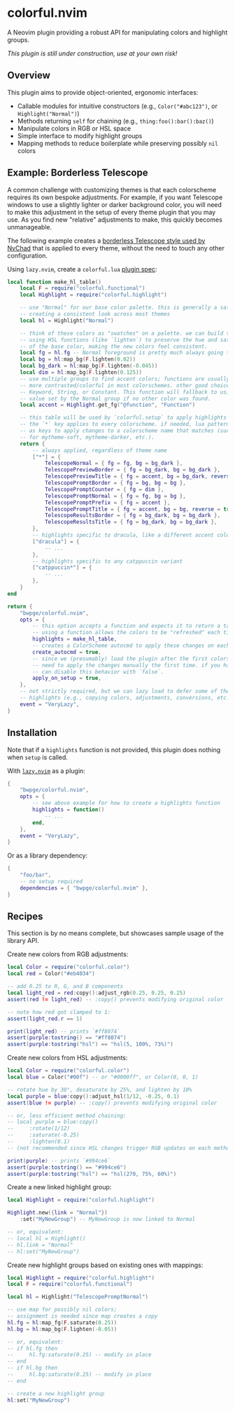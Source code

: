 # colorful.nvim

A Neovim plugin providing a robust API for manipulating colors and highlight groups.

*This plugin is still under construction, use at your own risk!*

## Overview

This plugin aims to provide object-oriented, ergonomic interfaces:

- Callable modules for intuitive constructors (e.g., `Color("#abc123")`, or `Highlight("Normal")`)
- Methods returning `self` for chaining (e.g., `thing:foo():bar():baz()`)
- Manipulate colors in RGB or HSL space
- Simple interface to modify highlight groups
- Mapping methods to reduce boilerplate while preserving possibly `nil` colors

## Example: Borderless Telescope

A common challenge with customizing themes is that each colorscheme requires its own bespoke adjustments. For example, if you want Telescope windows to use a slightly lighter or darker background color, you will need to make this adjustment in the setup of every theme plugin that you may use. As you find new "relative" adjustments to make, this quickly becomes unmanageable.

The following example creates a [borderless Telescope style used by NvChad](https://nvchad.com/docs/features/#telescope_nvim) that is applied to every theme, without the need to touch any other configuration.

Using `lazy.nvim`, create a `colorful.lua` [plugin spec](https://github.com/folke/lazy.nvim?tab=readme-ov-file#-plugin-spec):

```lua
local function make_hl_table()
    local F = require("colorful.functional")
    local Highlight = require("colorful.highlight")

    -- use "Normal" for our base color palette. this is generally a safe bet to
    -- creating a consistent look across most themes
    local hl = Highlight("Normal")

    -- think of these colors as "swatches" on a palette. we can build these out
    -- using HSL functions (like `lighten`) to preserve the hue and saturation
    -- of the base color, making the new colors feel consistent.
    local fg = hl.fg -- Normal foreground is pretty much always going to be set
    local bg = hl:map_bg(F.lighten(0.02))
    local bg_dark = hl:map_bg(F.lighten(-0.045))
    local dim = hl:map_bg(F.lighten(0.125))
    -- use multiple groups to find accent colors; functions are usually a bit
    -- more contrasted/colorful in most colorschemes. other good choices are
    -- Keyword, String, or Constant. This function will fallback to using the
    -- value set by the Normal group if no other color was found.
    local accent = Highlight.get_fg("@function", "Function")

    -- this table will be used by `colorful.setup` to apply highlights per colorscheme.
    -- the `*` key applies to every colorscheme. if needed, lua patterns can be used
    -- as keys to apply changes to a colorscheme name that matches (such as `mytheme*`
    -- for mytheme-soft, mytheme-darker, etc.).
    return {
        -- always applied, regardless of theme name
        ["*"] = {
            TelescopeNormal = { fg = fg, bg = bg_dark },
            TelescopePreviewBorder = { fg = bg_dark, bg = bg_dark },
            TelescopePreviewTitle = { fg = accent, bg = bg_dark, reverse = true, bold = true },
            TelescopePromptBorder = { fg = bg, bg = bg },
            TelescopePromptCounter = { fg = dim },
            TelescopePromptNormal = { fg = fg, bg = bg },
            TelescopePromptPrefix = { fg = accent },
            TelescopePromptTitle = { fg = accent, bg = bg, reverse = true, bold = true },
            TelescopeResultsBorder = { fg = bg_dark, bg = bg_dark },
            TelescopeResultsTitle = { fg = bg_dark, bg = bg_dark },
        },
        -- highlights specific to dracula, like a different accent color
        ["dracula"] = {
            -- ...
        },
        -- highlights specific to any catppuccin variant
        ["catppuccin*"] = {
            -- ...
        },
    }
end

return {
    "bwpge/colorful.nvim",
    opts = {
        -- this option accepts a function and expects it to return a table like we built above.
        -- using a function allows the colors to be "refreshed" each time it is called.
        highlights = make_hl_table,
        -- creates a ColorScheme autocmd to apply these changes on each colorscheme change
        create_autocmd = true,
        -- since we (presumably) load the plugin after the first colorscheme change, we probably
        -- need to apply the changes manually the first time. if you have a different setup, you
        -- can disable this behavior with `false`.
        apply_on_setup = true,
    },
    -- not strictly required, but we can lazy load to defer some of the work required to set the
    -- highlights (e.g., copying colors, adjustments, conversions, etc.)
    event = "VeryLazy",
}
```
## Installation

Note that if a `highlights` function is not provided, this plugin does nothing when `setup` is called.

With [`lazy.nvim`](https://github.com/folke/lazy.nvim) as a plugin:


```lua
{
    "bwpge/colorful.nvim",
    opts = {
        -- see above example for how to create a highlights function
        highlights = function()
            -- ...
        end,
    },
    event = "VeryLazy",
}
```

Or as a library dependency:


```lua
{
    "foo/bar",
    -- no setup required
    dependencies = { "bwpge/colorful.nvim" },
}
```

## Recipes

This section is by no means complete, but showcases sample usage of the library API.

Create new colors from RGB adjustments:

```lua
local Color = require("colorful.color")
local red = Color("#eb4034")

-- add 0.25 to R, G, and B components
local light_red = red:copy():adjust_rgb(0.25, 0.25, 0.25)
assert(red != light_red) -- :copy() prevents modifying original color

-- note how red got clamped to 1:
assert(light_red.r == 1)

print(light_red) -- prints `#ff8074`
assert(purple:tostring() == "#ff8074")
assert(purple:tostring("hsl") == "hsl(5, 100%, 73%)")
```

Create new colors from HSL adjustments:

```lua
local Color = require("colorful.color")
local blue = Color("#00f") -- or "#0000ff", or Color(0, 0, 1)

-- rotate hue by 30°, desaturate by 25%, and lighten by 10%
local purple = blue:copy():adjust_hsl(1/12, -0.25, 0.1)
assert(blue != purple) -- :copy() prevents modifying original color

-- or, less efficient method chaining:
-- local purple = blue:copy()
--     :rotate(1/12)
--     :saturate(-0.25)
--     :lighten(0.1)
-- (not recommended since HSL changes trigger RGB updates on each method call)

print(purple) -- prints `#994ce6`
assert(purple:tostring() == "#994ce6")
assert(purple:tostring("hsl") == "hsl(270, 75%, 60%)")
```

Create a new linked highlight group:


```lua
local Highlight = require("colorful.highlight")

Highlight.new({link = "Normal"})
    :set("MyNewGroup") -- MyNewGroup is now linked to Normal

-- or, equivalent:
-- local hl = Highlight()
-- hl.link = "Normal"
-- hl:set("MyNewGroup")
```

Create new highlight groups based on existing ones with mappings:

```lua
local Highlight = require("colorful.highlight")
local F = require("colorful.functional")

local hl = Highlight("TelescopePromptNormal")

-- use map for possibly nil colors;
-- assignment is needed since map creates a copy
hl.fg = hl:map_fg(F.saturate(0.25))
hl.bg = hl:map_bg(F.lighten(-0.05))

-- or, equivalent:
-- if hl.fg then
--     hl.fg:saturate(0.25) -- modify in place
-- end
-- if hl.bg then
--     hl.bg:saturate(0.25) -- modify in place
-- end

-- create a new highlight group
hl:set("MyNewGroup")
```
